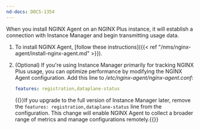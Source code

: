 ```yaml
---
nd-docs: DOCS-1354
---
```


When you install NGINX Agent on an NGINX Plus instance, it will establish a connection with Instance Manager and begin transmitting usage data.

1. To install NGINX Agent, [follow these instructions]({{< ref "/nms/nginx-agent/install-nginx-agent.md" >}}).

2. (Optional) If you're using Instance Manager primarily for tracking NGINX Plus usage, you can optimize performance by modifying the NGINX Agent configuration. Add this line to _/etc/nginx-agent/nginx-agent.conf_:

   ``` yaml
   features: registration,dataplane-status
   ```

   {{<note>}}If you upgrade to the full version of Instance Manager later, remove the `features: registration,dataplane-status` line from the configuration. This change will enable NGINX Agent to collect a broader range of metrics and manage configurations remotely.{{</note>}}

